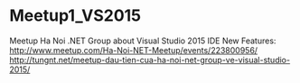 # Meetup1_VS2015
Meetup Ha Noi .NET Group about Visual Studio 2015 IDE New Features:
http://www.meetup.com/Ha-Noi-NET-Meetup/events/223800956/
http://tungnt.net/meetup-dau-tien-cua-ha-noi-net-group-ve-visual-studio-2015/
